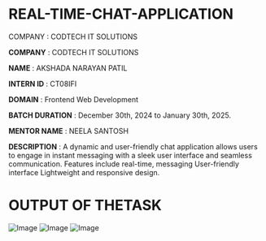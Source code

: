 # REAL-TIME-CHAT-APPLICATION
COMPANY : CODTECH IT SOLUTIONS

**COMPANY** : CODTECH IT SOLUTIONS

**NAME** : AKSHADA NARAYAN PATIL

**INTERN ID** : CT08IFI

**DOMAIN** : Frontend Web Development

**BATCH DURATION** : December 30th, 2024 to January 30th, 2025.

**MENTOR NAME** : NEELA SANTOSH

**DESCRIPTION** : A dynamic and user-friendly chat application allows users to engage in instant messaging with a sleek user interface and seamless communication. Features include real-time, messaging User-friendly interface Lightweight and responsive design.
# OUTPUT OF THETASK 
![Image](https://github.com/user-attachments/assets/5b44dd64-7988-48d3-8e20-98ad66b36980)
![Image](https://github.com/user-attachments/assets/4371ea3a-8244-4a1c-9f93-d61daadfd580)
![Image](https://github.com/user-attachments/assets/8e223f04-1b93-49da-8b34-33a75fe83a05)

